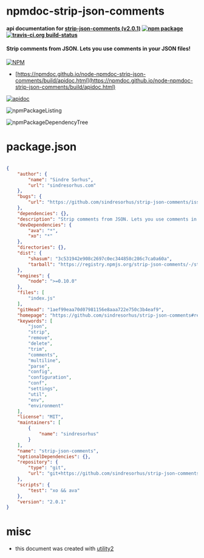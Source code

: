 # npmdoc-strip-json-comments

#### api documentation for  [strip-json-comments (v2.0.1)](https://github.com/sindresorhus/strip-json-comments#readme)  [![npm package](https://img.shields.io/npm/v/npmdoc-strip-json-comments.svg?style=flat-square)](https://www.npmjs.org/package/npmdoc-strip-json-comments) [![travis-ci.org build-status](https://api.travis-ci.org/npmdoc/node-npmdoc-strip-json-comments.svg)](https://travis-ci.org/npmdoc/node-npmdoc-strip-json-comments)

#### Strip comments from JSON. Lets you use comments in your JSON files!

[![NPM](https://nodei.co/npm/strip-json-comments.png?downloads=true&downloadRank=true&stars=true)](https://www.npmjs.com/package/strip-json-comments)

- [https://npmdoc.github.io/node-npmdoc-strip-json-comments/build/apidoc.html](https://npmdoc.github.io/node-npmdoc-strip-json-comments/build/apidoc.html)

[![apidoc](https://npmdoc.github.io/node-npmdoc-strip-json-comments/build/screenCapture.buildCi.browser.%252Ftmp%252Fbuild%252Fapidoc.html.png)](https://npmdoc.github.io/node-npmdoc-strip-json-comments/build/apidoc.html)

![npmPackageListing](https://npmdoc.github.io/node-npmdoc-strip-json-comments/build/screenCapture.npmPackageListing.svg)

![npmPackageDependencyTree](https://npmdoc.github.io/node-npmdoc-strip-json-comments/build/screenCapture.npmPackageDependencyTree.svg)



# package.json

```json

{
    "author": {
        "name": "Sindre Sorhus",
        "url": "sindresorhus.com"
    },
    "bugs": {
        "url": "https://github.com/sindresorhus/strip-json-comments/issues"
    },
    "dependencies": {},
    "description": "Strip comments from JSON. Lets you use comments in your JSON files!",
    "devDependencies": {
        "ava": "*",
        "xo": "*"
    },
    "directories": {},
    "dist": {
        "shasum": "3c531942e908c2697c0ec344858c286c7ca0a60a",
        "tarball": "https://registry.npmjs.org/strip-json-comments/-/strip-json-comments-2.0.1.tgz"
    },
    "engines": {
        "node": ">=0.10.0"
    },
    "files": [
        "index.js"
    ],
    "gitHead": "1aef99eaa70d07981156e8aaa722e750c3b4eaf9",
    "homepage": "https://github.com/sindresorhus/strip-json-comments#readme",
    "keywords": [
        "json",
        "strip",
        "remove",
        "delete",
        "trim",
        "comments",
        "multiline",
        "parse",
        "config",
        "configuration",
        "conf",
        "settings",
        "util",
        "env",
        "environment"
    ],
    "license": "MIT",
    "maintainers": [
        {
            "name": "sindresorhus"
        }
    ],
    "name": "strip-json-comments",
    "optionalDependencies": {},
    "repository": {
        "type": "git",
        "url": "git+https://github.com/sindresorhus/strip-json-comments.git"
    },
    "scripts": {
        "test": "xo && ava"
    },
    "version": "2.0.1"
}
```



# misc
- this document was created with [utility2](https://github.com/kaizhu256/node-utility2)

